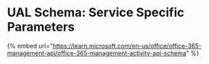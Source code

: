 # UAL Schema: Service Specific Parameters

{% embed url="https://learn.microsoft.com/en-us/office/office-365-management-api/office-365-management-activity-api-schema" %}
